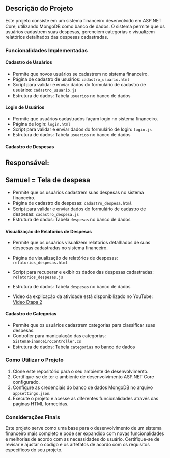 ## Descrição do Projeto

Este projeto consiste em um sistema financeiro desenvolvido em ASP.NET Core, utilizando MongoDB como banco de dados. O sistema permite que os usuários cadastrem suas despesas, gerenciem categorias e visualizem relatórios detalhados das despesas cadastradas.

### Funcionalidades Implementadas

#### Cadastro de Usuários
- Permite que novos usuários se cadastrem no sistema financeiro.
- Página de cadastro de usuários: `cadastro_usuario.html`
- Script para validar e enviar dados do formulário de cadastro de usuários: `cadastro_usuario.js`
- Estrutura de dados: Tabela `usuarios` no banco de dados

#### Login de Usuários
- Permite que usuários cadastrados façam login no sistema financeiro.
- Página de login: `login.html`
- Script para validar e enviar dados do formulário de login: `login.js`
- Estrutura de dados: Tabela `usuarios` no banco de dados

#### Cadastro de Despesas
## Responsável:

## Samuel = Tela de despesa
- Permite que os usuários cadastrem suas despesas no sistema financeiro.
- Página de cadastro de despesas: `cadastro_despesa.html`
- Script para validar e enviar dados do formulário de cadastro de despesas: `cadastro_despesa.js`
- Estrutura de dados: Tabela `despesas` no banco de dados

#### Visualização de Relatórios de Despesas
- Permite que os usuários visualizem relatórios detalhados de suas despesas cadastradas no sistema financeiro.
- Página de visualização de relatórios de despesas: `relatorios_despesas.html`
- Script para recuperar e exibir os dados das despesas cadastradas: `relatorios_despesas.js`
- Estrutura de dados: Tabela `despesas` no banco de dados

- Vídeo da explicação da atividade está disponibilizado no YouTube:
  [Vídeo Etapa 2](https://youtu.be/IS4s6U_j4EI)


#### Cadastro de Categorias
- Permite que os usuários cadastrem categorias para classificar suas despesas.
- Controller para manipulação das categorias: `SistemaFinanceiroController.cs`
- Estrutura de dados: Tabela `categorias` no banco de dados

### Como Utilizar o Projeto

1. Clone este repositório para o seu ambiente de desenvolvimento.
2. Certifique-se de ter o ambiente de desenvolvimento ASP.NET Core configurado.
3. Configure as credenciais do banco de dados MongoDB no arquivo `appsettings.json`.
4. Execute o projeto e acesse as diferentes funcionalidades através das páginas HTML fornecidas.

### Considerações Finais

Este projeto serve como uma base para o desenvolvimento de um sistema financeiro mais completo e pode ser expandido com novas funcionalidades e melhorias de acordo com as necessidades do usuário. Certifique-se de revisar e ajustar o código e os artefatos de acordo com os requisitos específicos do seu projeto.
